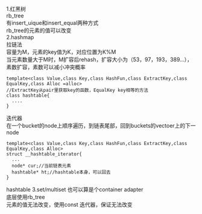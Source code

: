 1.红黑树  
rb_tree  
有insert_uique和insert_equal两种方式  
rb_tree的元素的值可以改变  
2.hashmap  
拉链法  
容量为M，元素的key值为K，对应位置为K%M  
当元素数量大于M时，M扩容后rehash，扩容大小为（53，97，193，389...），素数扩容，素数可以减小冲突概率   

    template<class Value,class Key,class HashFun,class ExtractKey,class EqualKey,class Alloc =alloc>
    //ExtractKey从pair里获取key的函数，EqualKey key相等的方法  
    class hashtable{
      ....
    }

迭代器  
在一个bucket的node上顺序遍历，到链表尾部，回到buckets的vectoer上的下一node  

    template<class Value,class Key,class HashFun,class ExtractKey,class EqualKey,class Alloc>
    struct __hashtable_iterator{
      ...
      node* cur;//当前链表元素
      hashtable* ht;//hashtable本身，可以回去
    }

hashtable
3.set/multiset 也可以算是个container adapter  
底层使用rb_tree  
元素的值无法改变，使用const 迭代器，保证无法改变  

